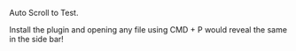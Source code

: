 Auto Scroll to Test.

Install the plugin and opening any file using CMD + P would reveal the same in the side bar!
